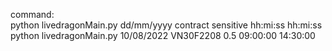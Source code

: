 command: </br>
python livedragonMain.py dd/mm/yyyy contract sensitive hh:mi:ss hh:mi:ss </br>
python livedragonMain.py 10/08/2022 VN30F2208 0.5 09:00:00 14:30:00 </br>